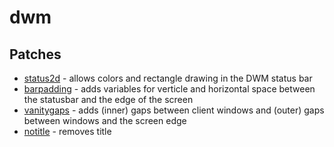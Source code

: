 # dwm
## Patches
- [status2d](https://dwm.suckless.org/patches/status2d/) - allows colors and rectangle drawing in the DWM status bar
- [barpadding](https://dwm.suckless.org/patches/barpadding/) - adds variables for verticle and horizontal space between the statusbar and the edge of the screen
- [vanitygaps](https://dwm.suckless.org/patches/vanitygaps/) - adds (inner) gaps between client windows and (outer) gaps between windows and the screen edge
- [notitle](https://dwm.suckless.org/patches/notitle/) - removes title
